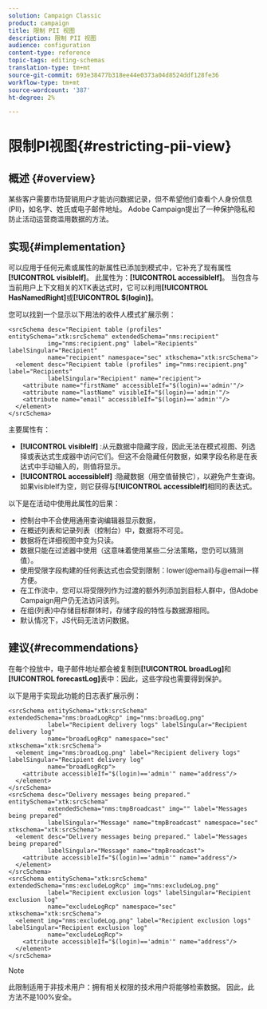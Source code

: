 ```yaml
---
solution: Campaign Classic
product: campaign
title: 限制 PII 视图
description: 限制 PII 视图
audience: configuration
content-type: reference
topic-tags: editing-schemas
translation-type: tm+mt
source-git-commit: 693e38477b318ee44e0373a04d8524ddf128fe36
workflow-type: tm+mt
source-wordcount: '387'
ht-degree: 2%

---
```



# 限制PI视图{#restricting-pii-view}

## 概述 {#overview}

某些客户需要市场营销用户才能访问数据记录，但不希望他们查看个人身份信息(PII)，如名字、姓氏或电子邮件地址。 Adobe Campaign提出了一种保护隐私和防止活动运营商滥用数据的方法。

## 实现{#implementation}

可以应用于任何元素或属性的新属性已添加到模式中，它补充了现有属性&#x200B;**[!UICONTROL visibleIf]**。 此属性为：**[!UICONTROL accessibleIf]**。 当包含与当前用户上下文相关的XTK表达式时，它可以利用&#x200B;**[!UICONTROL HasNamedRight]**&#x200B;或&#x200B;**[!UICONTROL $(login)]**。

您可以找到一个显示以下用法的收件人模式扩展示例：

```
<srcSchema desc="Recipient table (profiles" entitySchema="xtk:srcSchema" extendedSchema="nms:recipient"
           img="nms:recipient.png" label="Recipients" labelSingular="Recipient"
           name="recipient" namespace="sec" xtkschema="xtk:srcSchema">
  <element desc="Recipient table (profiles" img="nms:recipient.png" label="Recipients"
           labelSingular="Recipient" name="recipient">
    <attribute name="firstName" accessibleIf="$(login)=='admin'"/>
    <attribute name="lastName" visibleIf="$(login)=='admin'"/>
    <attribute name="email" accessibleIf="$(login)=='admin'"/>
  </element>
</srcSchema>
```

主要属性有：

* **[!UICONTROL visibleIf]** :从元数据中隐藏字段，因此无法在模式视图、列选择或表达式生成器中访问它们。但这不会隐藏任何数据，如果字段名称是在表达式中手动输入的，则值将显示。
* **[!UICONTROL accessibleIf]** :隐藏数据（用空值替换它），以避免产生查询。如果visibleIf为空，则它获得与&#x200B;**[!UICONTROL accessibleIf]**&#x200B;相同的表达式。

以下是在活动中使用此属性的后果：

* 控制台中不会使用通用查询编辑器显示数据，
* 在概述列表和记录列表（控制台）中，数据将不可见。
* 数据将在详细视图中变为只读。
* 数据只能在过滤器中使用（这意味着使用某些二分法策略，您仍可以猜测值）。
* 使用受限字段构建的任何表达式也会受到限制：lower(@email)与@email一样方便。
* 在工作流中，您可以将受限列作为过渡的额外列添加到目标人群中，但Adobe Campaign用户仍无法访问该列。
* 在组(列表)中存储目标群体时，存储字段的特性与数据源相同。
* 默认情况下，JS代码无法访问数据。

## 建议{#recommendations}

在每个投放中，电子邮件地址都会被复制到&#x200B;**[!UICONTROL broadLog]**&#x200B;和&#x200B;**[!UICONTROL forecastLog]**&#x200B;表中：因此，这些字段也需要得到保护。

以下是用于实现此功能的日志表扩展示例：

```
<srcSchema entitySchema="xtk:srcSchema" extendedSchema="nms:broadLogRcp" img="nms:broadLog.png"
           label="Recipient delivery logs" labelSingular="Recipient delivery log"
           name="broadLogRcp" namespace="sec" xtkschema="xtk:srcSchema">
  <element img="nms:broadLog.png" label="Recipient delivery logs" labelSingular="Recipient delivery log"
           name="broadLogRcp">
    <attribute accessibleIf="$(login)=='admin'" name="address"/>
  </element>
</srcSchema>
<srcSchema desc="Delivery messages being prepared." entitySchema="xtk:srcSchema"
           extendedSchema="nms:tmpBroadcast" img="" label="Messages being prepared"
           labelSingular="Message" name="tmpBroadcast" namespace="sec" xtkschema="xtk:srcSchema">
  <element desc="Delivery messages being prepared." label="Messages being prepared"
           labelSingular="Message" name="tmpBroadcast">
    <attribute accessibleIf="$(login)=='admin'" name="address"/>
  </element>
</srcSchema>
<srcSchema entitySchema="xtk:srcSchema" extendedSchema="nms:excludeLogRcp" img="nms:excludeLog.png"
           label="Recipient exclusion logs" labelSingular="Recipient exclusion log"
           name="excludeLogRcp" namespace="sec" xtkschema="xtk:srcSchema">
  <element img="nms:excludeLog.png" label="Recipient exclusion logs" labelSingular="Recipient exclusion log"
           name="excludeLogRcp">
    <attribute accessibleIf="$(login)=='admin'" name="address"/>
  </element>
</srcSchema>
```

>[!NOTE]
>
>此限制适用于非技术用户：拥有相关权限的技术用户将能够检索数据。 因此，此方法不是100%安全。

